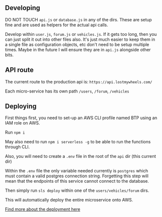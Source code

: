 ## Developing
DO NOT TOUCH `api.js` or `database.js` in any of the dirs. These are setup fine and are used as helpers for the actual
api calls.

Develop within `user.js`, `forum.js` or `vehicles.js`.
If it gets too long, then you can just split it out into other files also. It's just much easier to keep them in a single
file as configuration objects, etc don't need to be setup multiple times. Maybe in the future I will ensure they are in `api.js`
alongside other bits.

## API route

The current route to the production api is: `https://api.lostmywheels.com/`

Each micro-service has its own path `/users`, `/forum`, `/vehicles`


## Deploying
First things first, you need to set-up an AWS CLI profile named BTP using an IAM
role on AWS.

Run `npm i`

May also need to run `npm i serverless -g` to be able to run the functions through CLI.

Also, you will need to create a `.env` file in the root of the `api` dir (this current dir)

Within the `.env` file the only variable needed currently is `postgres` which must contain a valid postgres connection string.
Forgetting this step will mean that the endpoints of this service cannot connect to the database.

Then simply run `sls deploy` within one of the `users/vehicles/forum` dirs.

This will automatically deploy the entire microservice onto AWS.

[Find more about the deployment here](https://www.serverless.com/framework/docs/providers/aws/cli-reference/deploy/)
